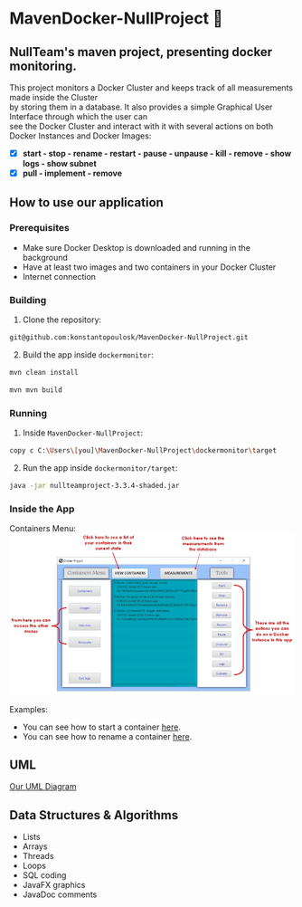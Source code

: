 # MavenDocker-NullProject :whale:
## NullTeam's maven project, presenting docker monitoring.
This project monitors a Docker Cluster and keeps track of all measurements made inside the Cluster    
by storing them in a database. It also provides a simple Graphical User Interface through which the user can   
see the Docker Cluster and interact with it with several actions on both Docker Instances and Docker Images:  
- [x] **start - stop - rename - restart - pause - unpause - kill - remove - show logs - show subnet**  
- [x] **pull - implement - remove**
## How to use our application
### Prerequisites
* Make sure Docker Desktop is downloaded and running in the background
* Have at least two images and two containers in your Docker Cluster
* Internet connection
### Building
1. Clone the repository:
```sh
git@github.com:konstantopoulosk/MavenDocker-NullProject.git
```
2. Build the app inside `dockermonitor`:
```sh
mvn clean install
```
```sh
mvn mvn build
```
### Running
1. Inside `MavenDocker-NullProject`:
```sh
copy c C:\Users\[you]\MavenDocker-NullProject\dockermonitor\target
```
2. Run the app inside `dockermonitor/target`:

```sh
java -jar nullteamproject-3.3.4-shaded.jar
```
### Inside the App
Containers Menu:  
![This is a simple manual for the Containers Menu](dockermonitor%2Fsrc%2Fmain%2Fresources%2FManualPhotos%2FMenuManual.jpg)  

Examples:  
* You can see how to start a container [here](dockermonitor/src/main/resources/ManualPhotos/StartManual.jpg).  
* You can see how to rename a container [here](dockermonitor/src/main/resources/ManualPhotos/RenameManual.jpg).
## UML
[Our UML Diagram](dockermonitor/src/main/resources/UML.png)
## Data Structures & Algorithms
- Lists
- Arrays 
- Threads
- Loops
- SQL coding
- JavaFX graphics
- JavaDoc comments

